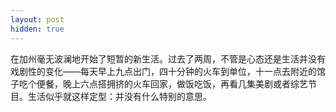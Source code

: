 ```yaml
---
layout: post
hidden: true
---
```


在加州毫无波澜地开始了短暂的新生活。过去了两周，不管是心态还是生活并没有戏剧性的变化——每天早上九点出门，四十分钟的火车到单位，十一点去附近的馆子吃个便餐，晚上六点搭拥挤的火车回家，做饭吃饭，再看几集美剧或者综艺节目。生活似乎就这样定型：并没有什么特别的意思。